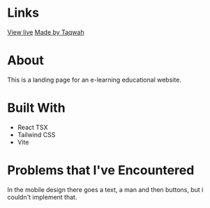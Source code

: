 # Links

[](chrome_59KonrXwLr.png)

[View live]()
[Made by Taqwah](https://www.figma.com/community/file/1106419083809244171)

# About

This is a landing page for an e-learning educational website.

# Built With

- React TSX
- Tailwind CSS
- Vite

# Problems that I've Encountered

In the mobile design there goes a text, a man and then buttons, but i couldn't implement that.
